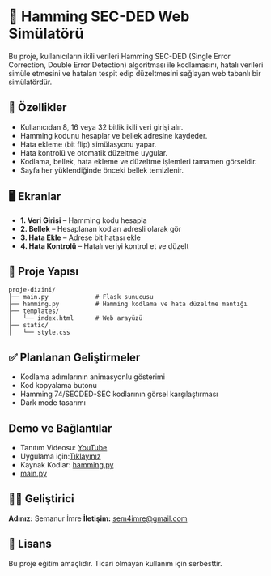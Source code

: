 # 🧠 Hamming SEC-DED Web Simülatörü

Bu proje, kullanıcıların ikili verileri Hamming SEC-DED (Single Error Correction, Double Error Detection) algoritması ile kodlamasını, hatalı verileri simüle etmesini ve hataları tespit edip düzeltmesini sağlayan web tabanlı bir simülatördür.

## 🚀 Özellikler

- Kullanıcıdan 8, 16 veya 32 bitlik ikili veri girişi alır.
- Hamming kodunu hesaplar ve bellek adresine kaydeder.
- Hata ekleme (bit flip) simülasyonu yapar.
- Hata kontrolü ve otomatik düzeltme uygular.
- Kodlama, bellek, hata ekleme ve düzeltme işlemleri tamamen görseldir.
- Sayfa her yüklendiğinde önceki bellek temizlenir.

## 🖥️ Ekranlar

- **1. Veri Girişi** – Hamming kodu hesapla
- **2. Bellek** – Hesaplanan kodları adresli olarak gör
- **3. Hata Ekle** – Adrese bit hatası ekle
- **4. Hata Kontrolü** – Hatalı veriyi kontrol et ve düzelt

## 📁 Proje Yapısı

```
proje-dizini/
├── main.py             # Flask sunucusu
├── hamming.py          # Hamming kodlama ve hata düzeltme mantığı
├── templates/
│   └── index.html      # Web arayüzü
├── static/
│   └── style.css
``` 

## ✅ Planlanan Geliştirmeler

- Kodlama adımlarının animasyonlu gösterimi
- Kod kopyalama butonu
- Hamming 74/SECDED-SEC kodlarının görsel karşılaştırması
- Dark mode tasarımı

## Demo ve Bağlantılar
- Tanıtım Videosu: [YouTube](https://youtu.be/WioUexpAxpg)
- Uygulama için:[Tıklayınız](https://hamming-code-simulator-1.onrender.com)
- Kaynak Kodlar: [hamming.py](https://github.com/semaimre/Hamming-Code-Simulator/blob/main/hamming.py)
- [main.py](https://github.com/semaimre/Hamming-Code-Simulator/blob/main/main.py)



## 👩‍💻 Geliştirici

**Adınız:** Semanur İmre
**İletişim:** sem4imre@gmail.com

## 📝 Lisans

Bu proje eğitim amaçlıdır. Ticari olmayan kullanım için serbesttir.

